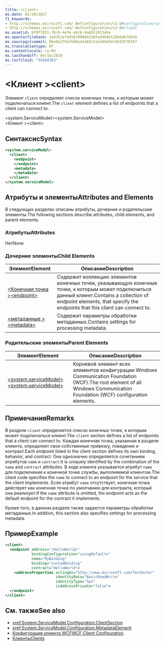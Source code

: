 ```yaml
---
title: <client>
ms.date: 03/30/2017
f1_keywords:
- http://schemas.microsoft.com/.NetConfiguration/v2.0#configuration/system.ServiceModel/client
- http://schemas.microsoft.com/.NetConfiguration/v2.0#client
ms.assetid: bf0f7031-76c8-4e7e-a6c6-9ad9119134be
ms.openlocfilehash: 2e0352efdd5b709984338fe4484b120bddb7d545
ms.sourcegitcommit: 0be8a279af6d8a43e03141e349d3efd5d35f8767
ms.translationtype: HT
ms.contentlocale: ru-RU
ms.lasthandoff: 04/18/2019
ms.locfileid: "59164363"
---
```

# <a name="client"></a><span data-ttu-id="1ab12-101">\<Клиент ></span><span class="sxs-lookup"><span data-stu-id="1ab12-101">\<client></span></span>
<span data-ttu-id="1ab12-102">Элемент `client` определяет список конечных точек, к которым может подключаться клиент.</span><span class="sxs-lookup"><span data-stu-id="1ab12-102">The `client` element defines a list of endpoints that a client can connect to.</span></span>  
  
 <span data-ttu-id="1ab12-103">\<system.ServiceModel></span><span class="sxs-lookup"><span data-stu-id="1ab12-103">\<system.ServiceModel></span></span>  
<span data-ttu-id="1ab12-104">\<Клиент ></span><span class="sxs-lookup"><span data-stu-id="1ab12-104">\<client></span></span>  
  
## <a name="syntax"></a><span data-ttu-id="1ab12-105">Синтаксис</span><span class="sxs-lookup"><span data-stu-id="1ab12-105">Syntax</span></span>  
  
```xml  
<system.serviceModel>
  <client>
    <endpoint>
    </endpoint>
    <metadata>
    </metadata>
  </client>
</system.serviceModel>
```  
  
## <a name="attributes-and-elements"></a><span data-ttu-id="1ab12-106">Атрибуты и элементы</span><span class="sxs-lookup"><span data-stu-id="1ab12-106">Attributes and Elements</span></span>  
 <span data-ttu-id="1ab12-107">В следующих разделах описаны атрибуты, дочерние и родительские элементы.</span><span class="sxs-lookup"><span data-stu-id="1ab12-107">The following sections describe attributes, child elements, and parent elements.</span></span>  
  
### <a name="attributes"></a><span data-ttu-id="1ab12-108">Атрибуты</span><span class="sxs-lookup"><span data-stu-id="1ab12-108">Attributes</span></span>  
 <span data-ttu-id="1ab12-109">Нет</span><span class="sxs-lookup"><span data-stu-id="1ab12-109">None</span></span>  
  
### <a name="child-elements"></a><span data-ttu-id="1ab12-110">Дочерние элементы</span><span class="sxs-lookup"><span data-stu-id="1ab12-110">Child Elements</span></span>  
  
|<span data-ttu-id="1ab12-111">Элемент</span><span class="sxs-lookup"><span data-stu-id="1ab12-111">Element</span></span>|<span data-ttu-id="1ab12-112">Описание</span><span class="sxs-lookup"><span data-stu-id="1ab12-112">Description</span></span>|  
|-------------|-----------------|  
|[<span data-ttu-id="1ab12-113">\<Конечная точка ></span><span class="sxs-lookup"><span data-stu-id="1ab12-113">\<endpoint></span></span>](../../../../../docs/framework/configure-apps/file-schema/wcf/endpoint-of-client.md)|<span data-ttu-id="1ab12-114">Содержит коллекцию элементов конечных точек, указывающую конечные точки, к которым может подключиться данный клиент.</span><span class="sxs-lookup"><span data-stu-id="1ab12-114">Contains a collection of endpoint elements, that specify the endpoints that this client can connect to.</span></span>|  
|[<span data-ttu-id="1ab12-115">\<метаданные ></span><span class="sxs-lookup"><span data-stu-id="1ab12-115">\<metadata></span></span>](../../../../../docs/framework/configure-apps/file-schema/wcf/metadata.md)|<span data-ttu-id="1ab12-116">Содержит параметры обработки метаданных.</span><span class="sxs-lookup"><span data-stu-id="1ab12-116">Contains settings for processing metadata.</span></span>|  
  
### <a name="parent-elements"></a><span data-ttu-id="1ab12-117">Родительские элементы</span><span class="sxs-lookup"><span data-stu-id="1ab12-117">Parent Elements</span></span>  
  
|<span data-ttu-id="1ab12-118">Элемент</span><span class="sxs-lookup"><span data-stu-id="1ab12-118">Element</span></span>|<span data-ttu-id="1ab12-119">Описание</span><span class="sxs-lookup"><span data-stu-id="1ab12-119">Description</span></span>|  
|-------------|-----------------|  
|[<span data-ttu-id="1ab12-120">\<system.serviceModel></span><span class="sxs-lookup"><span data-stu-id="1ab12-120">\<system.serviceModel></span></span>](../../../../../docs/framework/configure-apps/file-schema/wcf/system-servicemodel.md)|<span data-ttu-id="1ab12-121">Корневой элемент всех элементов конфигурации Windows Communication Foundation (WCF).</span><span class="sxs-lookup"><span data-stu-id="1ab12-121">The root element of all Windows Communication Foundation (WCF) configuration elements.</span></span>|  
  
## <a name="remarks"></a><span data-ttu-id="1ab12-122">Примечания</span><span class="sxs-lookup"><span data-stu-id="1ab12-122">Remarks</span></span>  
 <span data-ttu-id="1ab12-123">В разделе `client` определяется список конечных точек, к которым может подключаться клиент.</span><span class="sxs-lookup"><span data-stu-id="1ab12-123">The `client` section defines a list of endpoints that a client can connect to.</span></span> <span data-ttu-id="1ab12-124">Каждая конечная точка, указанная в разделе клиента, определяет свои собственные привязку, поведение и контракт.</span><span class="sxs-lookup"><span data-stu-id="1ab12-124">Each endpoint listed in the client section defines its own binding, behavior, and contract.</span></span> <span data-ttu-id="1ab12-125">Она однозначно определяется сочетанием атрибутов `name` и `contract`.</span><span class="sxs-lookup"><span data-stu-id="1ab12-125">It is uniquely identified by the combination of the `name` and `contract` attributes.</span></span> <span data-ttu-id="1ab12-126">В коде клиента указывается атрибут `name` для подключения к конечной точке службы, выполняемой клиентом.</span><span class="sxs-lookup"><span data-stu-id="1ab12-126">The client code specifies the `name` to connect to an endpoint for the service that the client implements.</span></span> <span data-ttu-id="1ab12-127">Если атрибут `name` отсутствует, конечная точка действует как конечная точка по умолчанию для контракта, который она реализует.</span><span class="sxs-lookup"><span data-stu-id="1ab12-127">If the `name` attribute is omitted, the endpoint acts as the default endpoint for the contract it implements.</span></span>  
  
 <span data-ttu-id="1ab12-128">Кроме того, в данном разделе также задаются параметры обработки метаданных.</span><span class="sxs-lookup"><span data-stu-id="1ab12-128">In addition, this section also specifies settings for processing metadata.</span></span>  
  
## <a name="example"></a><span data-ttu-id="1ab12-129">Пример</span><span class="sxs-lookup"><span data-stu-id="1ab12-129">Example</span></span>  
  
```xml  
<client>
  <endpoint address="/HelloWorld/"
            bindingConfiguration="usingDefaults"
            name="MyBinding"
            binding="customBinding"
            contract="HelloWorld">
    <addressProperties actingAs="http://www.microsoft.com/TestActor"
                       identityData="BasicReadWrite"
                       identityType="Spn"
                       isAddressPrivate="false">
  </endpoint>
</client>
```  
  
## <a name="see-also"></a><span data-ttu-id="1ab12-130">См. также</span><span class="sxs-lookup"><span data-stu-id="1ab12-130">See also</span></span>

- <xref:System.ServiceModel.Configuration.ClientSection>
- <xref:System.ServiceModel.Configuration.MetadataElement>
- [<span data-ttu-id="1ab12-131">Конфигурация клиента WCF</span><span class="sxs-lookup"><span data-stu-id="1ab12-131">WCF Client Configuration</span></span>](../../../../../docs/framework/wcf/feature-details/client-configuration.md)
- [<span data-ttu-id="1ab12-132">Клиенты</span><span class="sxs-lookup"><span data-stu-id="1ab12-132">Clients</span></span>](../../../../../docs/framework/wcf/feature-details/clients.md)
